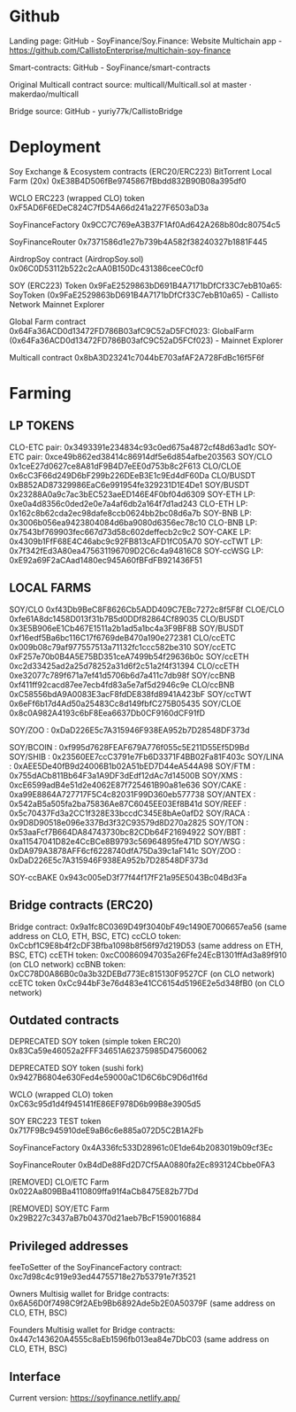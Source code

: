 # Github

Landing page: GitHub - SoyFinance/Soy.Finance: Website
Multichain app - https://github.com/CallistoEnterprise/multichain-soy-finance

Smart-contracts: GitHub - SoyFinance/smart-contracts

Original Multicall contract source: multicall/Multicall.sol at master · makerdao/multicall

Bridge source: GitHub - yuriy77k/CallistoBridge

# Deployment

Soy Exchange & Ecosystem contracts (ERC20/ERC223)
BitTorrent Local Farm (20x) 0xE38B4D506fBe9745867fBbdd832B90B08a395df0

WCLO ERC223 (wrapped CLO) token 0xF5AD6F6EDeC824C7fD54A66d241a227F6503aD3a

SoyFinanceFactory 0x9CC7C769eA3B37F1Af0Ad642A268b80dc80754c5

SoyFinanceRouter 0x7371586d1e27b739b4A582f38240327b1881F445

AirdropSoy contract (AirdropSoy.sol) 0x06C0D53112b522c2cAA0B150Dc431386ceeC0cf0

SOY (ERC223) Token 0x9FaE2529863bD691B4A7171bDfCf33C7ebB10a65: SoyToken (0x9FaE2529863bD691B4A7171bDfCf33C7ebB10a65) - Callisto Network Mainnet Explorer

Global Farm contract 0x64Fa36ACD0d13472FD786B03afC9C52aD5FCf023: GlobalFarm (0x64Fa36ACD0d13472FD786B03afC9C52aD5FCf023) - Mainnet Explorer

Multicall contract 0x8bA3D23241c7044bE703afAF2A728FdBc16f5F6f

# Farming

## LP TOKENS
CLO-ETC pair: 0x3493391e234834c93c0ed675a4872cf48d63ad1c
SOY-ETC pair: 0xce49b862ed38414c86914df5e6d854afbe203563
SOY/CLO 0x1ceE27d0627ce8A81dF9B4D7eEE0d753b8c2F613
CLO/CLOE 0x6cC3F66d249D6bF299b226DEeB3E1c9Ed4dF60Da
CLO/BUSDT 0xB852AD87329986EaC6e991954fe329231D1E4De1
SOY/BUSDT 0x23288A0a9c7ac3bEC523aeED146E4F0bf04d6309
SOY-ETH LP: 0xe0a4d8356c0ded2e0e7a4af6db2a164f7d1ad243
CLO-ETH LP: 0x162c8b62cda2ec98dafe8ccb0624bb2bc08d6a7b
SOY-BNB LP: 0x3006b056ea9423804084d6ba9080d6356ec78c10
CLO-BNB LP: 0x7543bf769903fec667d73d58c602deffecb2c9c2
SOY-CAKE LP: 0x4309b1FfF68E4C46abc9c92FB813cAFD1fC05A70
SOY-ccTWT LP: 0x7f342fEd3A80ea475631196709D2C6c4a94816C8
SOY-ccWSG LP: 0xE92a69F2aCAad1480ec945A60fBFdFB921436F51

## LOCAL FARMS
SOY/CLO 0xf43Db9BeC8F8626Cb5ADD409C7EBc7272c8f5F8f
CLOE/CLO 0xfe61A8dc1458D013f31b7B5d0DDf82864Cf89035
CLO/BUSDT 0x3E5B906eE1Cb467E1511a2b1ad5a1bc4a3F9BF8B
SOY/BUSDT 0xf16edf5Ba6bc116C17f6769deB470a190e272381
CLO/ccETC 0x009b08c79af977557513a71132fc1ccc582be310
SOY/ccETC 0xF257e70b0B4A5E75BD351ceA7499b54f29636b0c
SOY/ccETH 0xc2d33425ad2a25d78252a31d6f2c51a2f4f31394
CLO/ccETH 0xe32077c789f671a7ef41d5706b6d7a411c7db98f
SOY/ccBNB 0xf411ff92cacd87ee7ecb4fd83a5e7af5d2946c9e
CLO/ccBNB 0xC58556bdA9A0083E3acF8fdDE838fd8941A423bF
SOY/ccTWT 0x6eFf6b17d4Ad50a25483Cc8d149fbfC275B05435
SOY/CLOE 0x8c0A982A4193c6bF8Eea6637Db0CF9160dCF91fD

SOY/ZOO : 0xDaD226E5c7A315946F938EA952b7D28548DF373d

SOY/BCOIN : 0xf995d7628FEAF679A776f055c5E211D55Ef5D9Bd
SOY/SHIB : 0x23560EE7ccC3791e7Fb6D3371F4BB02Fa81F403c
SOY/LINA : 0xAEE5De40fB9d24006B1b02A51bED7D44eA544A98
SOY/FTM : 0x755dACb811Bb64F3a1A9DF3dEdf12dAc7d14500B
SOY/XMS : 0xcE6599adB4e51d2e4062E87f725461B90a81e636
SOY/CAKE : 0xa99E8864A727717F5C4c82031F99D360eb577738
SOY/ANTEX : 0x542aB5a505fa2ba75836Ae87C6045EE03Ef8B41d
SOY/REEF : 0x5c70437Fd3a2CC1f328E33bccdC345E8bAe0afD2
SOY/RACA : 0x9D8D90518e096e337Bd3f32C93579d8D270a2825
SOY/TON : 0x53aaFcf7B664DA84743730bc82CDb64F21694922
SOY/BBT : 0xa11547041D82e4CcBCe8B9793c56964895fe471D
SOY/WSG : 0xDA979A3878AFF6cf6228740dfA75Da39c1aF141c
SOY/ZOO : 0xDaD226E5c7A315946F938EA952b7D28548DF373d

SOY-ccBAKE 0x943c005eD3f77f44f17fF21a95E5043Bc04Bd3Fa

## Bridge contracts (ERC20)
Bridge contract: 0x9a1fc8C0369D49f3040bF49c1490E7006657ea56 (same address on CLO, ETH, BSC, ETC)
ccCLO token: 0xCcbf1C9E8b4f2cDF3Bfba1098b8f56f97d219D53 (same address on ETH, BSC, ETC)
ccETH token: 0xcC00860947035a26Ffe24EcB1301ffAd3a89f910 (on CLO network)
ccBNB token: 0xCC78D0A86B0c0a3b32DEBd773Ec815130F9527CF (on CLO network)
ccETC token 0xCc944bF3e76d483e41CC6154d5196E2e5d348fB0 (on CLO network)
## Outdated contracts
DEPRECATED SOY token (simple token ERC20) 0x83Ca59e46052a2FFF34651A62375985D47560062

DEPRECATED SOY token (sushi fork) 0x9427B6804e630Fed4e59000aC1D6C6bC9D6d1f6d

WCLO (wrapped CLO) token 0xC63c95d1d4f945141fE86EF978D6b99B8e3905d5

SOY ERC223 TEST token 0x717F9Bc945910deE9aB6c6e885a072D5C2B1A2Fb

SoyFinanceFactory 0x4A336fc533D28961c0E1de64b2083019b09cf3Ec

SoyFinanceRouter 0xB4dDe88Fd2D7Cf5AA0880fa2Ec893124Cbbe0FA3

[REMOVED] CLO/ETC Farm 0x022Aa809BBa4110809ffa91f4aCb8475E82b77Dd

[REMOVED] SOY/ETC Farm 0x29B227c3437aB7b04370d21aeb7BcF1590016884
## Privileged addresses
feeToSetter of the SoyFinanceFactory contract: 0xc7d98c4c919e93ed44755718e27b53791e7f3521

Owners Multisig wallet for Bridge contracts: 0x6A56D0f7498C9f2AEb9Bb6892Ade5b2E0A50379F (same address on CLO, ETH, BSC)

Founders Multisig wallet for Bridge contracts: 0x447c143620A4555c8aEb1596fb013ea84e7DbC03 (same address on CLO, ETH, BSC)
## Interface
Current version: https://soyfinance.netlify.app/
